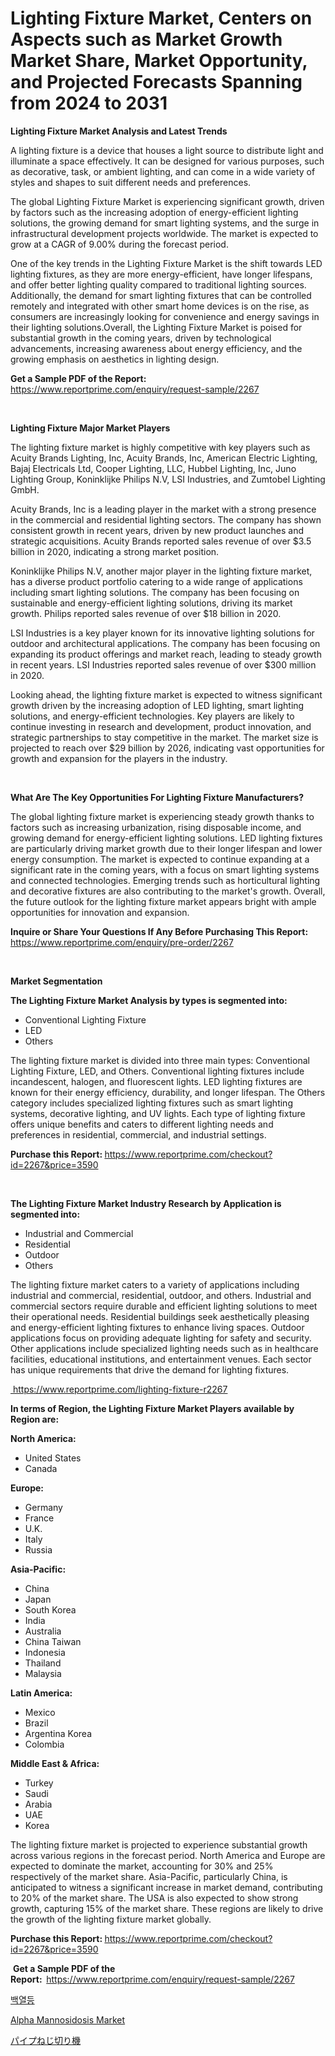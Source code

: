 <p><h1>Lighting Fixture Market, Centers on Aspects such as Market Growth Market Share, Market Opportunity, and Projected Forecasts Spanning from 2024 to 2031</h1></p><p><strong>Lighting Fixture Market Analysis and Latest Trends</strong></p>
<p><p>A lighting fixture is a device that houses a light source to distribute light and illuminate a space effectively. It can be designed for various purposes, such as decorative, task, or ambient lighting, and can come in a wide variety of styles and shapes to suit different needs and preferences.</p><p>The global Lighting Fixture Market is experiencing significant growth, driven by factors such as the increasing adoption of energy-efficient lighting solutions, the growing demand for smart lighting systems, and the surge in infrastructural development projects worldwide. The market is expected to grow at a CAGR of 9.00% during the forecast period.</p><p>One of the key trends in the Lighting Fixture Market is the shift towards LED lighting fixtures, as they are more energy-efficient, have longer lifespans, and offer better lighting quality compared to traditional lighting sources. Additionally, the demand for smart lighting fixtures that can be controlled remotely and integrated with other smart home devices is on the rise, as consumers are increasingly looking for convenience and energy savings in their lighting solutions.Overall, the Lighting Fixture Market is poised for substantial growth in the coming years, driven by technological advancements, increasing awareness about energy efficiency, and the growing emphasis on aesthetics in lighting design.</p></p>
<p><strong>Get a Sample PDF of the Report:&nbsp;</strong> <a href="https://www.reportprime.com/enquiry/request-sample/2267">https://www.reportprime.com/enquiry/request-sample/2267</a></p>
<p>&nbsp;</p>
<p><strong>Lighting Fixture Major Market Players</strong></p>
<p><p>The lighting fixture market is highly competitive with key players such as Acuity Brands Lighting, Inc, Acuity Brands, Inc, American Electric Lighting, Bajaj Electricals Ltd, Cooper Lighting, LLC, Hubbel Lighting, Inc, Juno Lighting Group, Koninklijke Philips N.V, LSI Industries, and Zumtobel Lighting GmbH. </p><p>Acuity Brands, Inc is a leading player in the market with a strong presence in the commercial and residential lighting sectors. The company has shown consistent growth in recent years, driven by new product launches and strategic acquisitions. Acuity Brands reported sales revenue of over $3.5 billion in 2020, indicating a strong market position.</p><p>Koninklijke Philips N.V, another major player in the lighting fixture market, has a diverse product portfolio catering to a wide range of applications including smart lighting solutions. The company has been focusing on sustainable and energy-efficient lighting solutions, driving its market growth. Philips reported sales revenue of over $18 billion in 2020.</p><p>LSI Industries is a key player known for its innovative lighting solutions for outdoor and architectural applications. The company has been focusing on expanding its product offerings and market reach, leading to steady growth in recent years. LSI Industries reported sales revenue of over $300 million in 2020.</p><p>Looking ahead, the lighting fixture market is expected to witness significant growth driven by the increasing adoption of LED lighting, smart lighting solutions, and energy-efficient technologies. Key players are likely to continue investing in research and development, product innovation, and strategic partnerships to stay competitive in the market. The market size is projected to reach over $29 billion by 2026, indicating vast opportunities for growth and expansion for the players in the industry.</p></p>
<p>&nbsp;</p>
<p><strong>What Are The Key Opportunities For Lighting Fixture Manufacturers?</strong></p>
<p><p>The global lighting fixture market is experiencing steady growth thanks to factors such as increasing urbanization, rising disposable income, and growing demand for energy-efficient lighting solutions. LED lighting fixtures are particularly driving market growth due to their longer lifespan and lower energy consumption. The market is expected to continue expanding at a significant rate in the coming years, with a focus on smart lighting systems and connected technologies. Emerging trends such as horticultural lighting and decorative fixtures are also contributing to the market's growth. Overall, the future outlook for the lighting fixture market appears bright with ample opportunities for innovation and expansion.</p></p>
<p><strong>Inquire or Share Your Questions If Any Before Purchasing This Report:</strong> <a href="https://www.reportprime.com/enquiry/pre-order/2267">https://www.reportprime.com/enquiry/pre-order/2267</a></p>
<p>&nbsp;</p>
<p><strong>Market Segmentation</strong></p>
<p><strong>The Lighting Fixture Market Analysis by types is segmented into:</strong></p>
<p><ul><li>Conventional Lighting Fixture</li><li>LED</li><li>Others</li></ul></p>
<p><p>The lighting fixture market is divided into three main types: Conventional Lighting Fixture, LED, and Others. Conventional lighting fixtures include incandescent, halogen, and fluorescent lights. LED lighting fixtures are known for their energy efficiency, durability, and longer lifespan. The Others category includes specialized lighting fixtures such as smart lighting systems, decorative lighting, and UV lights. Each type of lighting fixture offers unique benefits and caters to different lighting needs and preferences in residential, commercial, and industrial settings.</p></p>
<p><strong>Purchase this Report:&nbsp;</strong><a href="https://www.reportprime.com/checkout?id=2267&price=3590">https://www.reportprime.com/checkout?id=2267&price=3590</a></p>
<p>&nbsp;</p>
<p><strong>The Lighting Fixture Market Industry Research by Application is segmented into:</strong></p>
<p><ul><li>Industrial and Commercial</li><li>Residential</li><li>Outdoor</li><li>Others</li></ul></p>
<p><p>The lighting fixture market caters to a variety of applications including industrial and commercial, residential, outdoor, and others. Industrial and commercial sectors require durable and efficient lighting solutions to meet their operational needs. Residential buildings seek aesthetically pleasing and energy-efficient lighting fixtures to enhance living spaces. Outdoor applications focus on providing adequate lighting for safety and security. Other applications include specialized lighting needs such as in healthcare facilities, educational institutions, and entertainment venues. Each sector has unique requirements that drive the demand for lighting fixtures.</p></p>
<p><a href="https://www.reportprime.com/lighting-fixture-r2267">&nbsp;https://www.reportprime.com/lighting-fixture-r2267</a></p>
<p><strong>In terms of Region, the Lighting Fixture Market Players available by Region are:</strong></p>
<p>
    <p> <strong> North America: </strong>
        <ul>
            <li>United States</li>
            <li>Canada</li>
        </ul>
        </p> 
    <p> <strong> Europe: </strong>
        <ul>
            <li>Germany</li>
            <li>France</li>
            <li>U.K.</li>
            <li>Italy</li>
            <li>Russia</li>
        </ul>
        </p> 
    <p> <strong> Asia-Pacific: </strong>
        <ul>
            <li>China</li>
            <li>Japan</li>
            <li>South Korea</li>
            <li>India</li>
            <li>Australia</li>
            <li>China Taiwan</li>
            <li>Indonesia</li>
            <li>Thailand</li>
            <li>Malaysia</li>
        </ul>
        </p> 
    <p> <strong> Latin America: </strong>
        <ul>
            <li>Mexico</li>
            <li>Brazil</li>
            <li>Argentina Korea</li>
            <li>Colombia</li>
        </ul>
        </p> 
    <p> <strong> Middle East & Africa: </strong>
        <ul>
            <li>Turkey</li>
            <li>Saudi</li>
            <li>Arabia</li>
            <li>UAE</li>
            <li>Korea</li>
        </ul>
    </p>
    </p>
<p><p>The lighting fixture market is projected to experience substantial growth across various regions in the forecast period. North America and Europe are expected to dominate the market, accounting for 30% and 25% respectively of the market share. Asia-Pacific, particularly China, is anticipated to witness a significant increase in market demand, contributing to 20% of the market share. The USA is also expected to show strong growth, capturing 15% of the market share. These regions are likely to drive the growth of the lighting fixture market globally.</p></p>
<p><strong>Purchase this Report: </strong><a href="https://www.reportprime.com/checkout?id=2267&price=3590">https://www.reportprime.com/checkout?id=2267&price=3590</a></p>
<p>&nbsp;<strong>Get a Sample PDF of the Report:&nbsp;&nbsp;</strong><a href="https://www.reportprime.com/enquiry/request-sample/2267">https://www.reportprime.com/enquiry/request-sample/2267</a></p>
<p><strong></strong></p>
<p><p><a href="https://medium.com/@florianwolf50/%EB%B0%B1%EC%97%B4%EC%A0%84%EA%B5%AC-%EC%8B%9C%EC%9E%A5-%EB%B6%84%EC%84%9D-cagr-%EC%8B%9C%EC%9E%A5-%EC%84%B8%EB%B6%84%ED%99%94-%EB%B0%8F-%EC%84%B8%EA%B3%84-%EC%82%B0%EC%97%85-%EA%B0%9C%EC%9A%94-d1b03e2720a3">백열등</a></p><p><a href="https://view.publitas.com/reportprime-1/alpha-mannosidosis-market-outlook-industry-overview-and-forecast-2024-to-2031/">Alpha Mannosidosis Market</a></p><p><a href="https://medium.com/@chloekessler01/%E3%83%91%E3%82%A4%E3%83%97%E3%81%AD%E3%81%98%E5%88%87%E3%82%8A%E6%A9%9F%E3%81%AE%E5%B8%82%E5%A0%B4%E3%83%A1%E3%83%88%E3%83%AA%E3%82%AF%E3%82%B9%E3%81%AE%E8%A7%A3%E8%AA%AD-%E5%B8%82%E5%A0%B4%E3%82%B7%E3%82%A7%E3%82%A2-%E3%83%88%E3%83%AC%E3%83%B3%E3%83%89-%E6%88%90%E9%95%B7%E3%83%91%E3%82%BF%E3%83%BC%E3%83%B3-aa42242f6008">パイプねじ切り機</a></p></p>